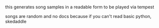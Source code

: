 this generates song samples in a readable form to be played via tempest

songs are random and no docs because if you can't read basic python, skedaddle
